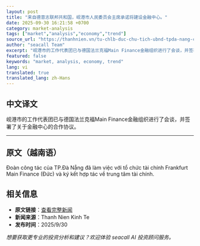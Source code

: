 ```yaml
---
layout: post
title: "来自德意志联邦共和国，岘港市人民委员会主席承诺将建设金融中心。"
date: 2025-09-30 16:21:58 +0700
category: market-analysis
tags: ["market","analysis","economy","trend"]
source_url: "https://thanhnien.vn/tu-chlb-duc-chu-tich-ubnd-tpda-nang-cam-ket-ve-xay-dung-trung-tam-tai-chinh-18525093017554191.htm"
author: "seacall Team"
excerpt: "岘港市的工作代表团已与德国法兰克福Main Finance金融组织进行了会谈，并签署了关于金融中心的合作协议。..."
featured: false
keywords: "market, analysis, economy, trend"
lang: vi
translated: true
translated_lang: zh-Hans
---
```


## 中文译文

岘港市的工作代表团已与德国法兰克福Main Finance金融组织进行了会谈，并签署了关于金融中心的合作协议。

---

## 原文（越南语）

Đo&agrave;n c&ocirc;ng t&aacute;c của TP.Đ&agrave; Nẵng đ&atilde; l&agrave;m việc với tổ chức t&agrave;i ch&iacute;nh Frankfurt Main Finance (Đức) v&agrave; k&yacute; kết hợp t&aacute;c về trung t&acirc;m t&agrave;i ch&iacute;nh.

## 相关信息

- **原文链接**：[查看完整新闻](https://thanhnien.vn/tu-chlb-duc-chu-tich-ubnd-tpda-nang-cam-ket-ve-xay-dung-trung-tam-tai-chinh-18525093017554191.htm)
- **新闻来源**：Thanh Nien Kinh Te
- **发布时间**：2025/9/30

*想要获取更专业的投资分析和建议？欢迎体验 seacall AI 投资顾问服务。*